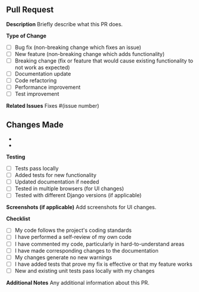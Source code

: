 ## Pull Request

**Description**
Briefly describe what this PR does.

**Type of Change**
- [ ] Bug fix (non-breaking change which fixes an issue)
- [ ] New feature (non-breaking change which adds functionality)
- [ ] Breaking change (fix or feature that would cause existing functionality to not work as expected)
- [ ] Documentation update
- [ ] Code refactoring
- [ ] Performance improvement
- [ ] Test improvement

**Related Issues**
Fixes #(issue number)

**Changes Made**
- 
- 
- 

**Testing**
- [ ] Tests pass locally
- [ ] Added tests for new functionality
- [ ] Updated documentation if needed
- [ ] Tested in multiple browsers (for UI changes)
- [ ] Tested with different Django versions (if applicable)

**Screenshots (if applicable)**
Add screenshots for UI changes.

**Checklist**
- [ ] My code follows the project's coding standards
- [ ] I have performed a self-review of my own code
- [ ] I have commented my code, particularly in hard-to-understand areas
- [ ] I have made corresponding changes to the documentation
- [ ] My changes generate no new warnings
- [ ] I have added tests that prove my fix is effective or that my feature works
- [ ] New and existing unit tests pass locally with my changes

**Additional Notes**
Any additional information about this PR.
